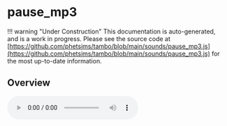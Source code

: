 # pause_mp3

!!! warning "Under Construction"
    This documentation is auto-generated, and is a work in progress. Please see the source code at
    [https://github.com/phetsims/tambo/blob/main/sounds/pause_mp3.js](https://github.com/phetsims/tambo/blob/main/sounds/pause_mp3.js) for the most up-to-date information.

## Overview


<audio controls id="doc-audio">
<script type="module">
import { pause_mp3 } from '/lib/scenerystack.esm.min.js';
import { audioBufferToURL } from '/js/audioBufferToURL.js';

pause_mp3.audioBufferProperty.lazyLink( async audioBuffer => {
  document.querySelector( '#doc-audio' ).src = await audioBufferToURL( audioBuffer );
} );
</script>



## Source Code

See the source for [pause_mp3.js](https://github.com/phetsims/tambo/blob/main/sounds/pause_mp3.js) in the [tambo](https://github.com/phetsims/tambo) repository.
